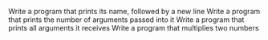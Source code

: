 Write a program that prints its name, followed by a new line
Write a program that prints the number of arguments passed into it
Write a program that prints all arguments it receives
Write a program that multiplies two numbers
